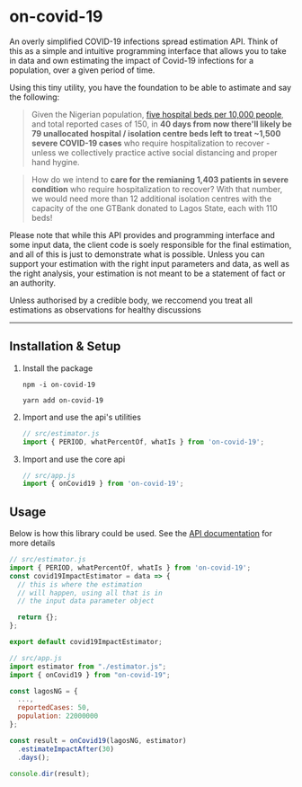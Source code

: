 # on-covid-19

An overly simplified COVID-19 infections spread estimation API. Think of this as a simple and intuitive programming interface that allows you to take in data and own estimating the impact of Covid-19 infections for a population, over a given period of time.

Using this tiny utility, you have the foundation to be able to astimate and say the following:

> Given the Nigerian population, [five hospital beds per 10,000 people](https://www.rvo.nl/sites/default/files/Market_Study_Health_Nigeria.pdf), and total reported cases of 150, in **40 days from now there'll likely be 79 unallocated hospital / isolation centre beds left to treat ~1,500 severe COVID-19 cases** who require hospitalization to recover - unless we collectively practice active social distancing and proper hand hygine.

> How do we intend to **care for the remianing 1,403 patients in severe condition** who require hospitalization to recover? With that number, we would need more than 12 additional isolation centres with the capacity of the one GTBank donated to Lagos State, each with 110 beds!

Please note that while this API provides and programming interface and some input data, the client code is soely responsible for the final estimation, and all of this is just to demonstrate what is possible. Unless you can support your estimation with the right input parameters and data, as well as the right analysis, your estimation is not meant to be a statement of fact or an authority. 

Unless authorised by a credible body, we reccomend you treat all estimations as observations for healthy discussions

---

## Installation & Setup

1.  Install the package
    ```
    npm -i on-covid-19
    ```
    ```
    yarn add on-covid-19
    ```
2.  Import and use the api's utilities
    ```javascript
    // src/estimator.js
    import { PERIOD, whatPercentOf, whatIs } from 'on-covid-19';

    ```
3.  Import and use the core api
    ```javascript
    // src/app.js
    import { onCovid19 } from 'on-covid-19';

    ```   


## Usage

Below is how this library could be used. See the [API documentation](https://chalu.github.io/on-covid-19/) for more details

```javascript
// src/estimator.js
import { PERIOD, whatPercentOf, whatIs } from 'on-covid-19';
const covid19ImpactEstimator = data => {
  // this is where the estimation 
  // will happen, using all that is in 
  // the input data parameter object

  return {};
};

export default covid19ImpactEstimator;

// src/app.js
import estimator from "./estimator.js";
import { onCovid19 } from "on-covid-19";

const lagosNG = {
  ...,
  reportedCases: 50,
  population: 22000000
};

const result = onCovid19(lagosNG, estimator)
  .estimateImpactAfter(30)
  .days();

console.dir(result);

```
